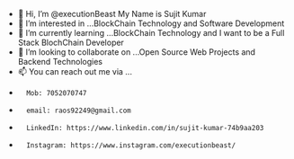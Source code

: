 - 👋 Hi, I’m @executionBeast My Name is Sujit Kumar
- 👀 I’m interested in ...BlockChain Technology and Software Development 
- 🌱 I’m currently learning ...BlockChain Technology and I want to be a Full Stack BlochChain Developer 
- 💞️ I’m looking to collaborate on ...Open Source Web Projects and Backend Technologies
- 📫 You can reach out me via ...
-       Mob: 7052070747
-       email: raos92249@gmail.com
-       LinkedIn: https://www.linkedin.com/in/sujit-kumar-74b9aa203
-       Instagram: https://www.instagram.com/executionbeast/

<!---
executionBeast/executionBeast is a ✨ special ✨ repository because its `README.md` (this file) appears on your GitHub profile.
You can click the Preview link to take a look at your changes.
--->
